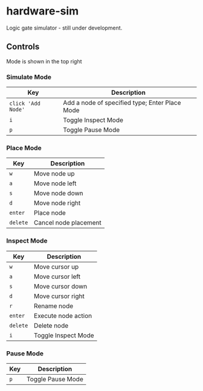 # hardware-sim

Logic gate simulator - still under development.

## Controls
Mode is shown in the top right
### Simulate Mode
| Key | Description |
| --- | --- |
| `click 'Add Node'` | Add a node of specified type; Enter Place Mode |
| `i` | Toggle Inspect Mode |
| `p` | Toggle Pause Mode |

### Place Mode
| Key | Description |
| --- | --- |
| `w` | Move node up |
| `a` | Move node left |
| `s` | Move node down |
| `d` | Move node right |
| `enter` | Place node |
| `delete` | Cancel node placement |

### Inspect Mode
| Key | Description |
| --- | --- |
| `w` | Move cursor up |
| `a` | Move cursor left |
| `s` | Move cursor down |
| `d` | Move cursor right |
| `r` | Rename node |
| `enter` | Execute node action |
| `delete` | Delete node |
| `i` | Toggle Inspect Mode |

### Pause Mode
| Key | Description |
| --- | --- |
| `p` | Toggle Pause Mode |
